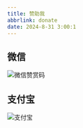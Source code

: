 ```yaml
---
title: 赞助我
abbrlink: donate
date: 2024-8-31 3:00:1
---
```


## 微信

![微信赞赏码](https://imgse.com/i/pAEJbQK)

## 支付宝

![支付宝](https://imgse.com/i/pAEJjdH)

